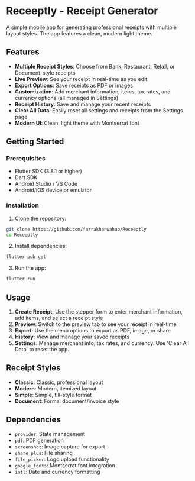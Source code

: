 # Receeptly - Receipt Generator

A simple mobile app for generating professional receipts with multiple layout styles. The app features a clean, modern light theme.

## Features

- **Multiple Receipt Styles**: Choose from Bank, Restaurant, Retail, or Document-style receipts
- **Live Preview**: See your receipt in real-time as you edit
- **Export Options**: Save receipts as PDF or images
- **Customization**: Add merchant information, items, tax rates, and currency options (all managed in Settings)
- **Receipt History**: Save and manage your recent receipts
- **Clear All Data**: Easily reset all settings and receipts from the Settings page
- **Modern UI**: Clean, light theme with Montserrat font

## Getting Started

### Prerequisites

- Flutter SDK (3.8.1 or higher)
- Dart SDK
- Android Studio / VS Code
- Android/iOS device or emulator

### Installation

1. Clone the repository:
```bash
git clone https://github.com/farrakhanwahab/Receeptly
cd Receeptly
```

2. Install dependencies:
```bash
flutter pub get
```

3. Run the app:
```bash
flutter run
```

## Usage

1. **Create Receipt**: Use the stepper form to enter merchant information, add items, and select a receipt style
2. **Preview**: Switch to the preview tab to see your receipt in real-time
3. **Export**: Use the menu options to export as PDF, image, or share
4. **History**: View and manage your saved receipts
5. **Settings**: Manage merchant info, tax rates, and currency. Use 'Clear All Data' to reset the app.

## Receipt Styles

- **Classic**: Classic, professional layout
- **Modern**: Modern, itemized layout
- **Simple**: Simple, till-style format
- **Document**: Formal document/invoice style

## Dependencies

- `provider`: State management
- `pdf`: PDF generation
- `screenshot`: Image capture for export
- `share_plus`: File sharing
- `file_picker`: Logo upload functionality
- `google_fonts`: Montserrat font integration
- `intl`: Date and currency formatting